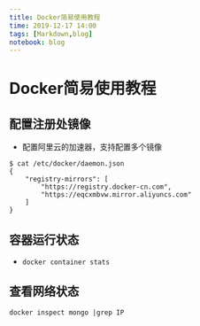 ```yaml
---
title: Docker简易使用教程
time: 2019-12-17 14:00
tags: [Markdown,blog]
notebook: blog
---
```


# Docker简易使用教程

## 配置注册处镜像

- 配置阿里云的加速器，支持配置多个镜像
```
$ cat /etc/docker/daemon.json
{
    "registry-mirrors": [
        "https://registry.docker-cn.com",
        "https://eqcxmbvw.mirror.aliyuncs.com"
    ]
}
```

## 容器运行状态

- `docker container stats`

## 查看网络状态


```
docker inspect mongo |grep IP
```
